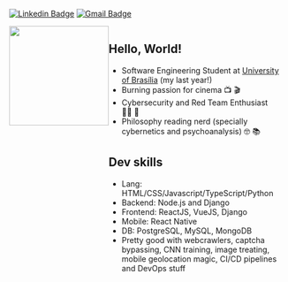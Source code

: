 [![Linkedin Badge](https://img.shields.io/badge/-LinkedIn-blue?style=flat-square&logo=Linkedin&logoColor=white&link=www.linkedin.com/in/freitasc-dev)](www.linkedin.com/in/freitasc-dev)
[![Gmail Badge](https://img.shields.io/badge/-Email-c14438?style=flat-square&logo=Minutemailer&logoColor=white&link=mailto:me@caina2000@gmail.com)](mailto:me@caina2000@gmail.com)

<div style="display: flex;">
  <div>
    <img height="180em" src="https://github-readme-stats.vercel.app/api?username=freitasc&show_icons=true&theme=dark&count_private=true"/>
  </div>
<div style="flex: 1;">


  
  ## Hello, World!

  * Software Engineering Student at [University of Brasília](https://en.wikipedia.org/wiki/University_of_Bras%C3%ADlia) (my last year!)
  * Burning passion for cinema 📺&nbsp;🎬&nbsp;
  * Cybersecurity and Red Team Enthusiast 👨‍💻&nbsp;👾&nbsp;
  * Philosophy reading nerd (specially cybernetics and psychoanalysis) 🤓&nbsp;📚&nbsp;

  ## Dev skills

  * Lang: HTML/CSS/Javascript/TypeScript/Python
  * Backend: Node.js and Django
  * Frontend: ReactJS, VueJS, Django
  * Mobile: React Native
  * DB: PostgreSQL, MySQL, MongoDB
  * Pretty good with webcrawlers, captcha bypassing, CNN training, image treating, mobile geolocation magic, CI/CD pipelines and DevOps stuff


  </div>
  
</div>
